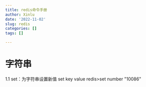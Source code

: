 ```yaml
---
title: redis命令手册
author: Xinlu
date: '2022-11-02'
slug: redis
categories: []
tags: []

---
```


# 字符串
1.1
  set：为字符串设置新值                                                                                                                                                             set key value                                                                                                                                                             redis>set number "10086"
